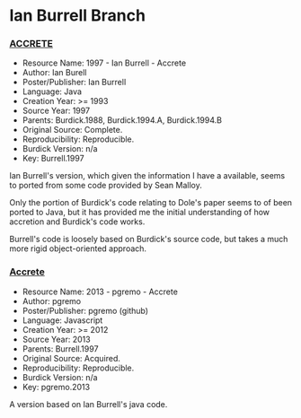 # Ian Burrell Branch

### [ACCRETE](http://znark.com/create/accrete.html)
- Resource Name: 1997 - Ian Burrell - Accrete
- Author: Ian Burell
- Poster/Publisher: Ian Burrell
- Language: Java
- Creation Year: >= 1993
- Source Year: 1997
- Parents: Burdick.1988, Burdick.1994.A, Burdick.1994.B
- Original Source: Complete.
- Reproducibility: Reproducible.
- Burdick Version: n/a
- Key: Burrell.1997

Ian Burrell's version, which given the information I have a available, seems to ported from some code provided by Sean Malloy.

Only the portion of Burdick's code relating to Dole's paper seems to of been ported to Java, but it has provided me the initial understanding of how 
accretion and Burdick's code works. 

Burrell's code is loosely based on Burdick's source code, but takes a much more rigid object-oriented approach.

### [Accrete](https://github.com/pgremo/accrete)

- Resource Name: 2013 - pgremo - Accrete
- Author: pgremo
- Poster/Publisher: pgremo (github)
- Language: Javascript
- Creation Year: >= 2012
- Source Year: 2013
- Parents: Burrell.1997
- Original Source: Acquired.
- Reproducibility: Reproducible.
- Burdick Version: n/a
- Key: pgremo.2013
  
A version based on Ian Burrell's java code.
